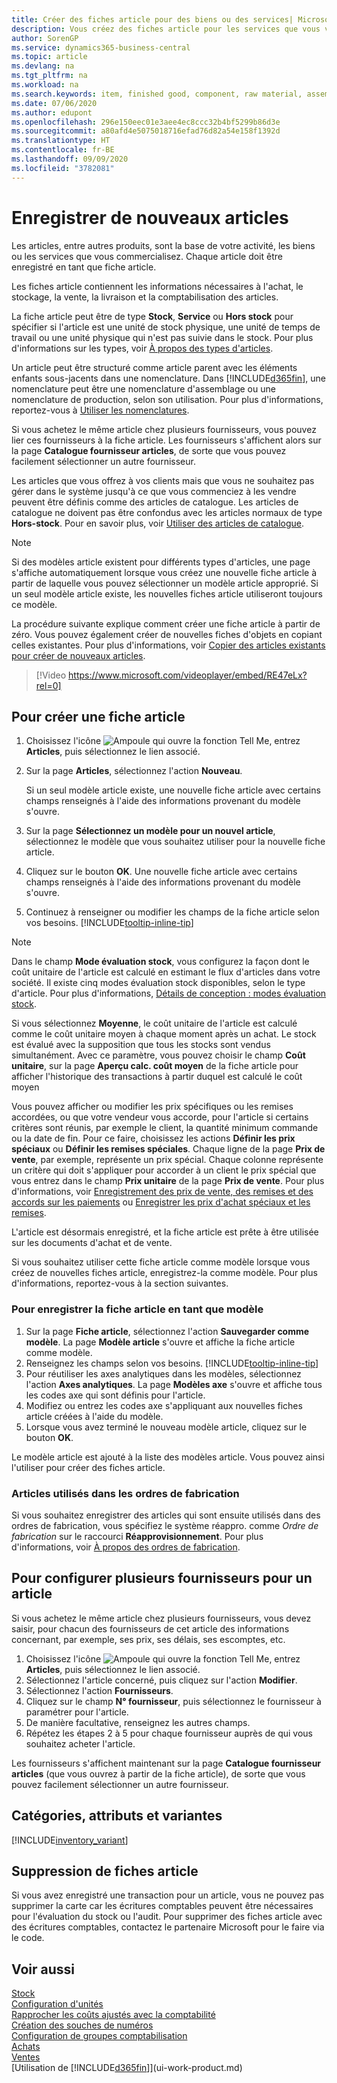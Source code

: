 ```yaml
---
title: Créer des fiches article pour des biens ou des services| Microsoft Docs
description: Vous créez des fiches article pour les services que vous vendez en heures et pour les marchandises physiques, comme les éléments d'assemblage, les produits finis, les composants, ou les matières premières que vous vendez de votre stock.
author: SorenGP
ms.service: dynamics365-business-central
ms.topic: article
ms.devlang: na
ms.tgt_pltfrm: na
ms.workload: na
ms.search.keywords: item, finished good, component, raw material, assembly item
ms.date: 07/06/2020
ms.author: edupont
ms.openlocfilehash: 296e150eec01e3aee4ec8ccc32b4bf5299b86d3e
ms.sourcegitcommit: a80afd4e5075018716efad76d82a54e158f1392d
ms.translationtype: HT
ms.contentlocale: fr-BE
ms.lasthandoff: 09/09/2020
ms.locfileid: "3782081"
---
```

# <a name="register-new-items"></a>Enregistrer de nouveaux articles

Les articles, entre autres produits, sont la base de votre activité, les biens ou les services que vous commercialisez. Chaque article doit être enregistré en tant que fiche article.

Les fiches article contiennent les informations nécessaires à l'achat, le stockage, la vente, la livraison et la comptabilisation des articles.

La fiche article peut être de type **Stock**, **Service** ou **Hors stock** pour spécifier si l'article est une unité de stock physique, une unité de temps de travail ou une unité physique qui n'est pas suivie dans le stock. Pour plus d'informations sur les types, voir [À propos des types d'articles](inventory-about-item-types.md).

Un article peut être structuré comme article parent avec les éléments enfants sous-jacents dans une nomenclature. Dans [!INCLUDE[d365fin](includes/d365fin_md.md)], une nomenclature peut être une nomenclature d'assemblage ou une nomenclature de production, selon son utilisation. Pour plus d'informations, reportez-vous à [Utiliser les nomenclatures](inventory-how-work-BOMs.md).

Si vous achetez le même article chez plusieurs fournisseurs, vous pouvez lier ces fournisseurs à la fiche article. Les fournisseurs s'affichent alors sur la page **Catalogue fournisseur articles**, de sorte que vous pouvez facilement sélectionner un autre fournisseur.

Les articles que vous offrez à vos clients mais que vous ne souhaitez pas gérer dans le système jusqu'à ce que vous commenciez à les vendre peuvent être définis comme des articles de catalogue. Les articles de catalogue ne doivent pas être confondus avec les articles normaux de type **Hors-stock**. Pour en savoir plus, voir [Utiliser des articles de catalogue](inventory-how-work-nonstock-items.md).  

> [!NOTE]  
> Si des modèles article existent pour différents types d'articles, une page s'affiche automatiquement lorsque vous créez une nouvelle fiche article à partir de laquelle vous pouvez sélectionner un modèle article approprié. Si un seul modèle article existe, les nouvelles fiches article utiliseront toujours ce modèle.

La procédure suivante explique comment créer une fiche article à partir de zéro. Vous pouvez également créer de nouvelles fiches d'objets en copiant celles existantes. Pour plus d'informations, voir [Copier des articles existants pour créer de nouveaux articles](inventory-how-copy-items.md).  

> [!Video https://www.microsoft.com/videoplayer/embed/RE47eLx?rel=0]

## <a name="to-create-a-new-item-card"></a>Pour créer une fiche article

1. Choisissez l'icône ![Ampoule qui ouvre la fonction Tell Me](media/ui-search/search_small.png "Dites-moi ce que vous voulez faire"), entrez **Articles**, puis sélectionnez le lien associé.  
2. Sur la page **Articles**, sélectionnez l'action **Nouveau**.

    Si un seul modèle article existe, une nouvelle fiche article avec certains champs renseignés à l'aide des informations provenant du modèle s'ouvre.
3. Sur la page **Sélectionnez un modèle pour un nouvel article**, sélectionnez le modèle que vous souhaitez utiliser pour la nouvelle fiche article.
4. Cliquez sur le bouton **OK**. Une nouvelle fiche article avec certains champs renseignés à l'aide des informations provenant du modèle s'ouvre.
5. Continuez à renseigner ou modifier les champs de la fiche article selon vos besoins. [!INCLUDE[tooltip-inline-tip](includes/tooltip-inline-tip_md.md)]

> [!NOTE]
> Dans le champ **Mode évaluation stock**, vous configurez la façon dont le coût unitaire de l'article est calculé en estimant le flux d'articles dans votre société. Il existe cinq modes évaluation stock disponibles, selon le type d'article. Pour plus d'informations, [Détails de conception : modes évaluation stock](design-details-costing-methods.md).
>
> Si vous sélectionnez **Moyenne**, le coût unitaire de l'article est calculé comme le coût unitaire moyen à chaque moment après un achat. Le stock est évalué avec la supposition que tous les stocks sont vendus simultanément. Avec ce paramètre, vous pouvez choisir le champ **Coût unitaire**, sur la page **Aperçu calc. coût moyen** de la fiche article pour afficher l'historique des transactions à partir duquel est calculé le coût moyen

Vous pouvez afficher ou modifier les prix spécifiques ou les remises accordées, ou que votre vendeur vous accorde, pour l'article si certains critères sont réunis, par exemple le client, la quantité minimum commande ou la date de fin. Pour ce faire, choisissez les actions **Définir les prix spéciaux** ou **Définir les remises spéciales**. Chaque ligne de la page **Prix de vente**, par exemple, représente un prix spécial. Chaque colonne représente un critère qui doit s'appliquer pour accorder à un client le prix spécial que vous entrez dans le champ **Prix unitaire** de la page **Prix de vente**. Pour plus d'informations, voir [Enregistrement des prix de vente, des remises et des accords sur les paiements](sales-how-record-sales-price-discount-payment-agreements.md) ou [Enregistrer les prix d'achat spéciaux et les remises](purchasing-how-record-purchase-price-discount-payment-agreements.md).

L'article est désormais enregistré, et la fiche article est prête à être utilisée sur les documents d'achat et de vente.

Si vous souhaitez utiliser cette fiche article comme modèle lorsque vous créez de nouvelles fiches article, enregistrez-la comme modèle. Pour plus d'informations, reportez-vous à la section suivantes.  

### <a name="to-save-the-item-card-as-a-template"></a>Pour enregistrer la fiche article en tant que modèle

1. Sur la page **Fiche article**, sélectionnez l'action **Sauvegarder comme modèle**. La page **Modèle article** s'ouvre et affiche la fiche article comme modèle.
2. Renseignez les champs selon vos besoins. [!INCLUDE[tooltip-inline-tip](includes/tooltip-inline-tip_md.md)]
3. Pour réutiliser les axes analytiques dans les modèles, sélectionnez l'action **Axes analytiques**. La page **Modèles axe** s'ouvre et affiche tous les codes axe qui sont définis pour l'article.
4. Modifiez ou entrez les codes axe s'appliquant aux nouvelles fiches article créées à l'aide du modèle.
5. Lorsque vous avez terminé le nouveau modèle article, cliquez sur le bouton **OK**.

Le modèle article est ajouté à la liste des modèles article. Vous pouvez ainsi l'utiliser pour créer des fiches article.

### <a name="items-used-in-production-orders"></a>Articles utilisés dans les ordres de fabrication

Si vous souhaitez enregistrer des articles qui sont ensuite utilisés dans des ordres de fabrication, vous spécifiez le système réappro. comme *Ordre de fabrication* sur le raccourci **Réapprovisionnement**. Pour plus d'informations, voir [À propos des ordres de fabrication](production-about-production-orders.md).  

## <a name="to-set-up-multiple-vendors-for-an-item"></a>Pour configurer plusieurs fournisseurs pour un article

Si vous achetez le même article chez plusieurs fournisseurs, vous devez saisir, pour chacun des fournisseurs de cet article des informations concernant, par exemple, ses prix, ses délais, ses escomptes, etc.  

1. Choisissez l'icône ![Ampoule qui ouvre la fonction Tell Me](media/ui-search/search_small.png "Dites-moi ce que vous voulez faire"), entrez **Articles**, puis sélectionnez le lien associé.  
2. Sélectionnez l'article concerné, puis cliquez sur l'action **Modifier**.  
3. Sélectionnez l'action **Fournisseurs**.  
4. Cliquez sur le champ **N° fournisseur**, puis sélectionnez le fournisseur à paramétrer pour l'article.  
5. De manière facultative, renseignez les autres champs.  
6. Répétez les étapes 2 à 5 pour chaque fournisseur auprès de qui vous souhaitez acheter l'article.

Les fournisseurs s'affichent maintenant sur la page **Catalogue fournisseur articles** (que vous ouvrez à partir de la fiche article), de sorte que vous pouvez facilement sélectionner un autre fournisseur.

## <a name="categories-attributes-and-variants"></a>Catégories, attributs et variantes

[!INCLUDE[inventory_variant](includes/inventory_variant.md)]

## <a name="deleting-item-cards"></a>Suppression de fiches article

Si vous avez enregistré une transaction pour un article, vous ne pouvez pas supprimer la carte car les écritures comptables peuvent être nécessaires pour l'évaluation du stock ou l'audit. Pour supprimer des fiches article avec des écritures comptables, contactez le partenaire Microsoft pour le faire via le code.

## <a name="see-also"></a>Voir aussi

[Stock](inventory-manage-inventory.md)  
[Configuration d'unités](inventory-how-setup-units-of-measure.md)  
[Rapprocher les coûts ajustés avec la comptabilité](finance-how-to-post-inventory-costs-to-the-general-ledger.md)  
[Création des souches de numéros](ui-create-number-series.md)  
[Configuration de groupes comptabilisation](finance-posting-groups.md)  
[Achats](purchasing-manage-purchasing.md)  
[Ventes](sales-manage-sales.md)  
[Utilisation de [!INCLUDE[d365fin](includes/d365fin_md.md)]](ui-work-product.md)  
